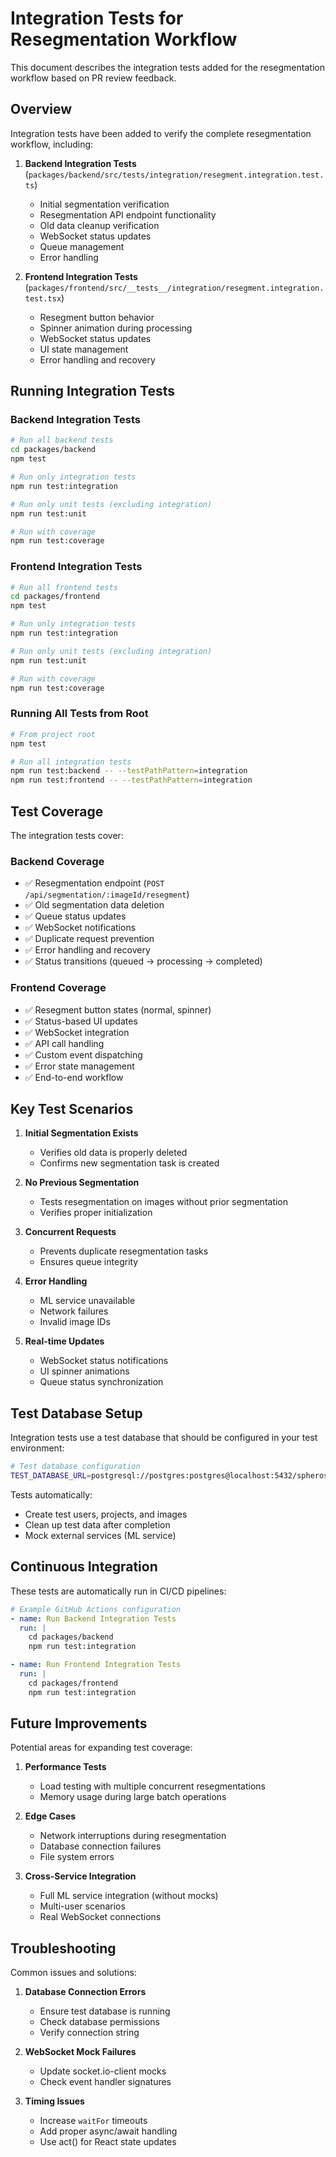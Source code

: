 # Integration Tests for Resegmentation Workflow

This document describes the integration tests added for the resegmentation workflow based on PR review feedback.

## Overview

Integration tests have been added to verify the complete resegmentation workflow, including:

1. **Backend Integration Tests** (`packages/backend/src/tests/integration/resegment.integration.test.ts`)
   - Initial segmentation verification
   - Resegmentation API endpoint functionality
   - Old data cleanup verification
   - WebSocket status updates
   - Queue management
   - Error handling

2. **Frontend Integration Tests** (`packages/frontend/src/__tests__/integration/resegment.integration.test.tsx`)
   - Resegment button behavior
   - Spinner animation during processing
   - WebSocket status updates
   - UI state management
   - Error handling and recovery

## Running Integration Tests

### Backend Integration Tests

```bash
# Run all backend tests
cd packages/backend
npm test

# Run only integration tests
npm run test:integration

# Run only unit tests (excluding integration)
npm run test:unit

# Run with coverage
npm run test:coverage
```

### Frontend Integration Tests

```bash
# Run all frontend tests
cd packages/frontend
npm test

# Run only integration tests
npm run test:integration

# Run only unit tests (excluding integration)
npm run test:unit

# Run with coverage
npm run test:coverage
```

### Running All Tests from Root

```bash
# From project root
npm test

# Run all integration tests
npm run test:backend -- --testPathPattern=integration
npm run test:frontend -- --testPathPattern=integration
```

## Test Coverage

The integration tests cover:

### Backend Coverage
- ✅ Resegmentation endpoint (`POST /api/segmentation/:imageId/resegment`)
- ✅ Old segmentation data deletion
- ✅ Queue status updates
- ✅ WebSocket notifications
- ✅ Duplicate request prevention
- ✅ Error handling and recovery
- ✅ Status transitions (queued → processing → completed)

### Frontend Coverage
- ✅ Resegment button states (normal, spinner)
- ✅ Status-based UI updates
- ✅ WebSocket integration
- ✅ API call handling
- ✅ Custom event dispatching
- ✅ Error state management
- ✅ End-to-end workflow

## Key Test Scenarios

1. **Initial Segmentation Exists**
   - Verifies old data is properly deleted
   - Confirms new segmentation task is created

2. **No Previous Segmentation**
   - Tests resegmentation on images without prior segmentation
   - Verifies proper initialization

3. **Concurrent Requests**
   - Prevents duplicate resegmentation tasks
   - Ensures queue integrity

4. **Error Handling**
   - ML service unavailable
   - Network failures
   - Invalid image IDs

5. **Real-time Updates**
   - WebSocket status notifications
   - UI spinner animations
   - Queue status synchronization

## Test Database Setup

Integration tests use a test database that should be configured in your test environment:

```bash
# Test database configuration
TEST_DATABASE_URL=postgresql://postgres:postgres@localhost:5432/spheroseg_test
```

Tests automatically:
- Create test users, projects, and images
- Clean up test data after completion
- Mock external services (ML service)

## Continuous Integration

These tests are automatically run in CI/CD pipelines:

```yaml
# Example GitHub Actions configuration
- name: Run Backend Integration Tests
  run: |
    cd packages/backend
    npm run test:integration

- name: Run Frontend Integration Tests
  run: |
    cd packages/frontend
    npm run test:integration
```

## Future Improvements

Potential areas for expanding test coverage:

1. **Performance Tests**
   - Load testing with multiple concurrent resegmentations
   - Memory usage during large batch operations

2. **Edge Cases**
   - Network interruptions during resegmentation
   - Database connection failures
   - File system errors

3. **Cross-Service Integration**
   - Full ML service integration (without mocks)
   - Multi-user scenarios
   - Real WebSocket connections

## Troubleshooting

Common issues and solutions:

1. **Database Connection Errors**
   - Ensure test database is running
   - Check database permissions
   - Verify connection string

2. **WebSocket Mock Failures**
   - Update socket.io-client mocks
   - Check event handler signatures

3. **Timing Issues**
   - Increase `waitFor` timeouts
   - Add proper async/await handling
   - Use act() for React state updates
